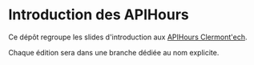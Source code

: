 # Introduction des APIHours

Ce dépôt regroupe les slides d'introduction aux [APIHours Clermont'ech](http://clermontech.org/api-hours/).

Chaque édition sera dans une branche dédiée au nom explicite.
